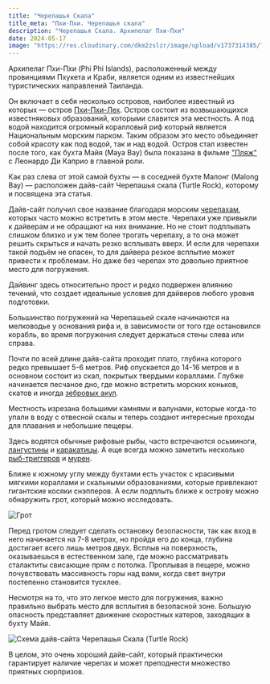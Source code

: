 ```yaml
---
title: "Черепашья Скала"
title_meta: "Пхи-Пхи. Черепашья скала"
description: "Черепашья Скала. Архипелаг Пхи-Пхи"
date: 2024-05-17
image: "https://res.cloudinary.com/dkm2zslzr/image/upload/v1737314385/Turtle_Rock_Preview_4123x2319_djkysl.png"
---
```


Архипелаг Пхи-Пхи (Phi Phi Islands), расположенный между провинциями Пхукета и Краби, является одним из известнейших туристических направлений Таиланда.

Он включает в себя несколько островов, наиболее известный из которых — остров [Пхи-Пхи-Лех](https://www.google.com/maps/place/%E0%B9%80%E0%B8%81%E0%B8%B2%E0%B8%B0%E0%B8%9E%E0%B8%B5%E0%B8%9E%E0%B8%B5%E0%B9%80%E0%B8%A5/@7.6857307,98.7560503,15z/data=!3m1!4b1!4m6!3m5!1s0x304e20a33b96bd65:0x183d077e0ecb38e4!8m2!3d7.6804638!4d98.7687699!16zL20vMDFodzhj?entry=ttu). Остров состоит из возвышающихся известняковых образований, которыми славится эта местность. А под водой находится огромный коралловый риф который является Национальным морским парком. Таким образом это место объединяет собой красоту как под водой, так и над водой. Остров стал известен после того, как бухта Майя (Maya Bay) была показана в фильме ["Пляж"](https://www.imdb.com/title/tt0163978/) с Леонардо Ди Каприо в главной роли.

Как раз слева от этой самой бухты — в соседней бухте Малонг (Malong Bay) — расположен дайв-сайт Черепашья скала (Turtle Rock), которому и посвящена эта статья.

<YouTube id="LMPOp3meIiU" />

Дайв-сайт получил свое название благодаря морским [черепахам](https://diversnotes.com/database/green-sea-turtle/), которых часто можно встретить в этом месте. Черепахи уже привыкли к дайверам и не обращают на них внимание. Но не стоит подплывать слишком близко и уж тем более трогать черепаху, а то она может решить скрыться и начать резко всплывать вверх. И если для черепахи такой подъём не опасен, то для дайвера резкое всплытие может привести к проблемам. Но даже без черепах это довольно приятное место для погружения.

Дайвинг здесь относительно прост и редко подвержен влиянию течений, что создает идеальные условия для дайверов любого уровня подготовки.

Большинство погружений на Черепашьей скале начинаются на мелководье у основания рифа и, в зависимости от того где остановился корабль, во время погружения следует держаться стены слева или справа.

Почти по всей длине дайв-сайта проходит плато, глубина которого редко превышает 5-6 метров. Риф опускается до 14-16 метров и в основном состоит из скал, покрытых твердыми кораллами. Глубже начинается песчаное дно, где можно встретить морских коньков, скатов и иногда [зебровых акул](https://diversnotes.com/database/zebra-shark/).

Местность изрезана большими камнями и валунами, которые когда-то упали в воду с отвесной скалы и теперь создают интересные проходы для плавания и небольшие пещеры.

Здесь водятся обычные рифовые рыбы, часто встречаются осьминоги, [лангустины](https://diversnotes.com/database/panulirus-versicolor/) и [каракатицы](https://diversnotes.com/database/pharaoh_cuttlefish/). А еще всегда можно заметить несколько [рыб-триггеров](https://diversnotes.com/database/titan-triggerfish/) и [мурен](https://diversnotes.com/database/giant-moray/).

Ближе к южному углу между бухтами есть участок с красивыми мягкими кораллами и скальными образованиями, которые привлекают гигантские косяки снэпперов. А если подплыть ближе к острову можно обнаружить грот, который можно исследовать.

![Грот](https://res.cloudinary.com/dkm2zslzr/image/upload/v1737314379/Turtle_Rock_Cave_4625x2602_asz8f3.png "Грот")

Перед гротом следует сделать остановку безопасности, так как вход в него начинается на 7-8 метрах, но пройдя его до конца, глубина достигает всего лишь метров двух. Всплыв на поверхность, оказываешься в естественном зале, где можно рассматривать сталактиты свисающие прям с потолка. Проплывая в пещере, можно почувствовать массивность горы над вами, когда свет внутри постепенно становится тусклее.

Несмотря на то, что это легкое место для погружения, важно правильно выбрать место для всплытия в безопасной зоне. Большую опасность представляет движение скоростных катеров, заходящих в бухту Майя.

![Cхема дайв-сайта Черепашья Скала (Turtle Rock)](https://res.cloudinary.com/dkm2zslzr/image/upload/v1737314427/Turtle_Rock_Map_wffkmn.png "Черепашья Скала (Turtle Rock)")

В целом, это очень хороший дайв-сайт, который практически гарантирует наличие черепах и может преподнести множество приятных сюрпризов. 


